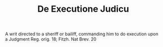 ---
title: De Executione Judicu
letter: D
permalink: "/definitions/bld-de-executione-judicu.html"
body: A writ directed to a sheriff or bailiff, commanding him to do execution upon
  a Judgment Reg. orig. 18; Fitzh. Nat Brev. 20
published_at: '2018-07-07'
source: Black's Law Dictionary 2nd Ed (1910)
layout: post
---